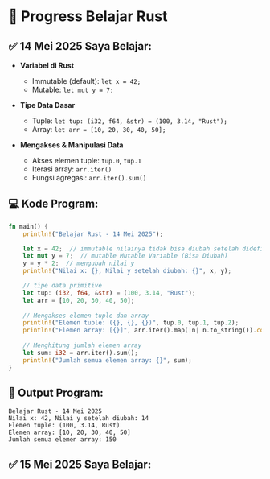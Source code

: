 # 📝 Progress Belajar Rust 

## ✅ 14 Mei 2025 Saya Belajar:

- **Variabel di Rust**
  - Immutable (default): `let x = 42;`
  - Mutable: `let mut y = 7;`

- **Tipe Data Dasar**
  - Tuple: `let tup: (i32, f64, &str) = (100, 3.14, "Rust");`
  - Array: `let arr = [10, 20, 30, 40, 50];`

- **Mengakses & Manipulasi Data**
  - Akses elemen tuple: `tup.0`, `tup.1`
  - Iterasi array: `arr.iter()`
  - Fungsi agregasi: `arr.iter().sum()`

## 💻 Kode Program:

```rust
fn main() {
    println!("Belajar Rust - 14 Mei 2025");

    let x = 42;  // immutable nilainya tidak bisa diubah setelah didefinisikan
    let mut y = 7;  // mutable Mutable Variable (Bisa Diubah)
    y = y * 2;  // mengubah nilai y
    println!("Nilai x: {}, Nilai y setelah diubah: {}", x, y);

    // tipe data primitive
    let tup: (i32, f64, &str) = (100, 3.14, "Rust");
    let arr = [10, 20, 30, 40, 50];
    
    // Mengakses elemen tuple dan array
    println!("Elemen tuple: ({}, {}, {})", tup.0, tup.1, tup.2);
    println!("Elemen array: [{}]", arr.iter().map(|n| n.to_string()).collect::<Vec<_>>().join(", "));
    
    // Menghitung jumlah elemen array
    let sum: i32 = arr.iter().sum();
    println!("Jumlah semua elemen array: {}", sum);
}
```

## 🎯 Output Program:
```
Belajar Rust - 14 Mei 2025
Nilai x: 42, Nilai y setelah diubah: 14
Elemen tuple: (100, 3.14, Rust)
Elemen array: [10, 20, 30, 40, 50]
Jumlah semua elemen array: 150
```

## ✅ 15 Mei 2025 Saya Belajar:
